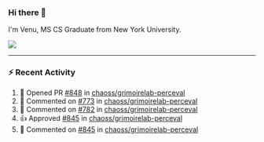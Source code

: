 ### Hi there 👋

I'm Venu, MS CS Graduate from New York University.


![](https://komarev.com/ghpvc/?username=vchrombie&label=👀)

---

### :zap: Recent Activity

<!--RECENT_ACTIVITY:start-->
1. 💪 Opened PR [#848](https://github.com/chaoss/grimoirelab-perceval/pull/848) in [chaoss/grimoirelab-perceval](https://github.com/chaoss/grimoirelab-perceval)
2. 💬 Commented on [#773](https://github.com/chaoss/grimoirelab-perceval/pull/773#issuecomment-2310237471) in [chaoss/grimoirelab-perceval](https://github.com/chaoss/grimoirelab-perceval)
3. 💬 Commented on [#782](https://github.com/chaoss/grimoirelab-perceval/issues/782#issuecomment-2302568156) in [chaoss/grimoirelab-perceval](https://github.com/chaoss/grimoirelab-perceval)
4. 👍 Approved [#845](https://github.com/chaoss/grimoirelab-perceval/pull/845#pullrequestreview-2248453213) in [chaoss/grimoirelab-perceval](https://github.com/chaoss/grimoirelab-perceval)
5. 💬 Commented on [#845](https://github.com/chaoss/grimoirelab-perceval/pull/845#issuecomment-2288592336) in [chaoss/grimoirelab-perceval](https://github.com/chaoss/grimoirelab-perceval)
<!--RECENT_ACTIVITY:end-->

<!--
**vchrombie/vchrombie** is a ✨ _special_ ✨ repository because its `README.md` (this file) appears on your GitHub profile.

Here are some ideas to get you started:

- 🔭 I’m currently working on ...
- 🌱 I’m currently learning ...
- 👯 I’m looking to collaborate on ...
- 🤔 I’m looking for help with ...
- 💬 Ask me about ...
- 📫 How to reach me: ...
- 😄 Pronouns: ...
- ⚡ Fun fact: ...
-->
